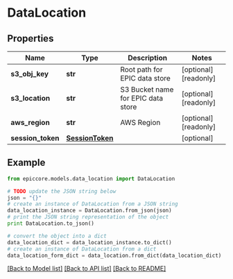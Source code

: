 # DataLocation


## Properties

Name | Type | Description | Notes
------------ | ------------- | ------------- | -------------
**s3_obj_key** | **str** | Root path for EPIC data store | [optional] [readonly] 
**s3_location** | **str** | S3 Bucket name for EPIC data store | [optional] [readonly] 
**aws_region** | **str** | AWS Region | [optional] [readonly] 
**session_token** | [**SessionToken**](SessionToken.md) |  | [optional] 

## Example

```python
from epiccore.models.data_location import DataLocation

# TODO update the JSON string below
json = "{}"
# create an instance of DataLocation from a JSON string
data_location_instance = DataLocation.from_json(json)
# print the JSON string representation of the object
print DataLocation.to_json()

# convert the object into a dict
data_location_dict = data_location_instance.to_dict()
# create an instance of DataLocation from a dict
data_location_form_dict = data_location.from_dict(data_location_dict)
```
[[Back to Model list]](../README.md#documentation-for-models) [[Back to API list]](../README.md#documentation-for-api-endpoints) [[Back to README]](../README.md)


